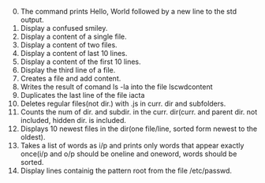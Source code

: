 0. The command prints Hello, World followed by a new line to the std output.
1. Display a confused smiley.
2. Display a content of a single file.
3. Display a content of two files.
4. Display a content of last 10 lines.
5. Display a content of the first 10 lines.
6. Display the third line of a file.
7. Creates a file and add content.
8. Writes the result of comand ls -la into the file lscwdcontent
9. Duplicates the last line of the file iacta
10. Deletes regular files(not dir.) with .js in curr. dir and subfolders.
11. Counts the num of dir. and subdir. in the curr. dir(curr. and parent dir. not included, hidden dir. is included.
12. Displays 10 newest files in the dir(one file/line, sorted form newest to the oldest).
13. Takes a list of words as i/p and prints only words that appear exactly once(i/p and o/p should be oneline and oneword, words should be sorted.
14. Display lines containig the pattern root from the file /etc/passwd.
